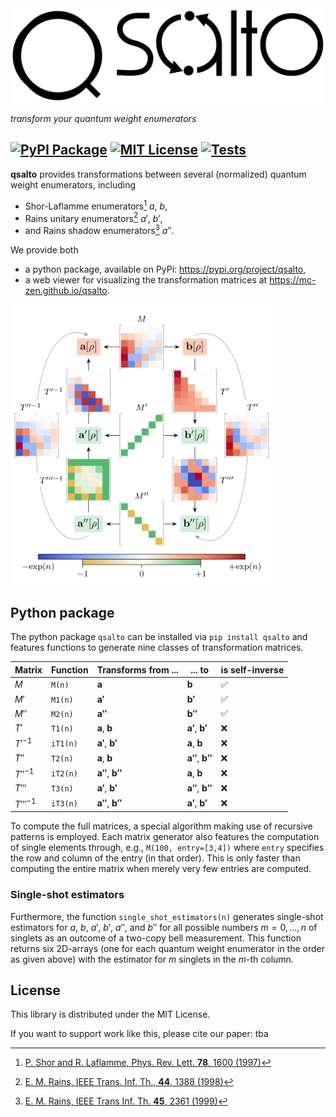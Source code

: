 
<picture>
  <source media="(prefers-color-scheme: light)" srcset="https://github.com/Mc-Zen/qsalto/raw/main/docs/media/logo.svg">
  <source media="(prefers-color-scheme: dark)" srcset="https://github.com/Mc-Zen/qsalto/raw/main/docs/media/logo-dark.svg">
  <img alt="qsalto logo" src="https://github.com/Mc-Zen/qsalto/raw/main/docs/media/logo.svg">
</picture>


_transform your quantum weight enumerators_



[![PyPI Package](https://img.shields.io/pypi/v/qsalto)](https://pypi.org/project/qsalto/)
[![MIT License](https://img.shields.io/badge/license-MIT-blue)](https://github.com/Mc-Zen/qsalto/blob/main/LICENSE)
[![Tests](https://github.com/Mc-Zen/qsalto/actions/workflows/run-tests.yml/badge.svg)](https://github.com/Mc-Zen/qsalto/actions/workflows/run-tests.yml)
---



**qsalto** provides transformations between several (normalized) quantum weight enumerators, including
- Shor-Laflamme enumerators[^1] $a$, $b$,
- Rains unitary enumerators[^2] $a'$, $b'$,
- and Rains shadow enumerators[^3] $a''$.


We provide both 
- a python package, available on PyPi: https://pypi.org/project/qsalto,
- a web viewer for visualizing the transformation matrices at https://mc-zen.github.io/qsalto.


<img src="https://github.com/Mc-Zen/qsalto/raw/main/docs/media/transformation-diagram.svg" width="420">

## Python package

The python package `qsalto` can be installed via `pip install qsalto` and features functions to generate nine classes of transformation matrices. 


|Matrix     | Function | Transforms from ...           | ... to                        |is self-inverse|
|-----------|----------|-------------------------------|-------------------------------|---------------|
|$M$        |`M(n)`    |$\mathbf{a}$                   |$\mathbf{b}$                   |✅            |
|$M'$       |`M1(n)`   |$\mathbf{a'}$                  |$\mathbf{b'}$                  |✅            |
|$M''$      |`M2(n)`   |$\mathbf{a''}$                 |$\mathbf{b''}$                 |✅            |
|$T'$       |`T1(n)`   |$\mathbf{a}$, $\mathbf{b}$     |$\mathbf{a'}$, $\mathbf{b'}$   |❌            |
|$T'^{-1}$  |`iT1(n)`  |$\mathbf{a'}$, $\mathbf{b'}$   |$\mathbf{a}$, $\mathbf{b}$     |❌            |
|$T''$      |`T2(n)`   |$\mathbf{a}$, $\mathbf{b}$     |$\mathbf{a''}$, $\mathbf{b''}$ |❌            |
|$T''^{-1}$ |`iT2(n)`  |$\mathbf{a''}$, $\mathbf{b''}$ |$\mathbf{a}$, $\mathbf{b}$     |❌            |
|$T'''$     |`T3(n)`   |$\mathbf{a'}$, $\mathbf{b'}$   |$\mathbf{a''}$, $\mathbf{b''}$ |❌            |
|$T'''^{-1}$|`iT3(n)`  |$\mathbf{a''}$, $\mathbf{b''}$ |$\mathbf{a'}$, $\mathbf{b'}$   |❌            |

To compute the full matrices, a special algorithm making use of recursive patterns is employed. Each matrix generator also features the computation of single elements through, e.g., `M(100, entry=[3,4])` where `entry` specifies the row and column of the entry (in that order). This is only faster than computing the entire matrix when merely very few entries are computed. 

### Single-shot estimators

Furthermore, the function `single_shot_estimators(n)` generates single-shot estimators for $a$, $b$, $a'$, $b'$, $a''$, and $b''$ for all possible numbers $m=0,...,n$ of singlets as an outcome of a two-copy bell measurement. This function returns six 2D-arrays (one for each quantum weight enumerator in the order as given above) with the estimator for $m$ singlets in the $m$-th column. 



## License

This library is distributed under the MIT License.

If you want to support work like this, please cite our paper: tba



[^1]: [P. Shor and R. Laflamme, Phys. Rev. Lett. **78**, 1600 (1997)](http://dx.doi.org/10.1103/PhysRevLett.78.1600)

[^2]: [E. M. Rains, IEEE Trans. Inf. Th., **44**, 1388 (1998)](http://dx.doi.org/10.1109/18.681316)

[^3]: [E. M. Rains, IEEE Trans Inf. Th. **45**, 2361 (1999)](http://dx.doi.org/10.1109/18.796376)


